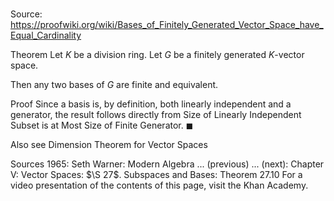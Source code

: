 # 

Source: https://proofwiki.org/wiki/Bases_of_Finitely_Generated_Vector_Space_have_Equal_Cardinality



Theorem
Let $K$ be a division ring.
Let $G$ be a finitely generated $K$-vector space.

Then any two bases of $G$ are finite and equivalent.


Proof
Since a basis is, by definition, both linearly independent and a generator, the result follows directly from Size of Linearly Independent Subset is at Most Size of Finite Generator.
$\blacksquare$


Also see
Dimension Theorem for Vector Spaces


Sources
1965: Seth Warner: Modern Algebra ... (previous) ... (next): Chapter $\text {V}$: Vector Spaces: $\S 27$. Subspaces and Bases: Theorem $27.10$
For a video presentation of the contents of this page, visit the Khan Academy.




